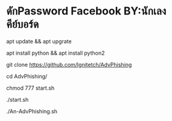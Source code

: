 # ดักPassword Facebook BY:นักเลง คีย์บอร์ด
apt update && apt upgrate

apt install python && apt install python2

git clone https://github.com/Ignitetch/AdvPhishing

cd AdvPhishing/

chmod 777 start.sh

./start.sh

./An-AdvPhishing.sh
